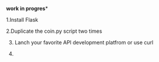 ****work in progres*****

1.Install Flask

2.Duplicate the coin.py script two times

3. Lanch your favorite API development platfrom or use curl

4. 

